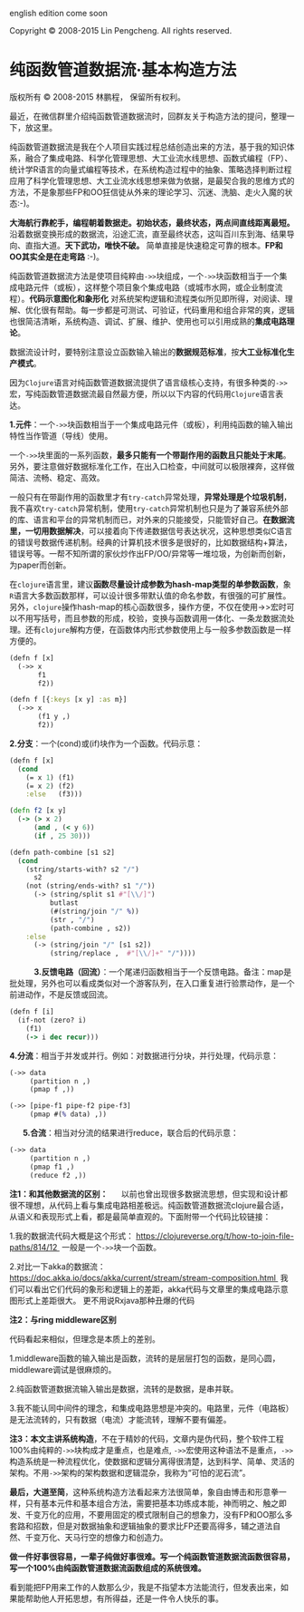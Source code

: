 english edition come soon

Copyright © 2008-2015 Lin Pengcheng. All rights reserved.


# 纯函数管道数据流·基本构造方法

版权所有 © 2008-2015 林鹏程， 保留所有权利。

最近，在微信群里介绍纯函数管道数据流时，回群友关于构造方法的提问，整理一下，放这里。

纯函数管道数据流是我在个人项目实践过程总结创造出来的方法，基于我的知识体系，融合了集成电路、科学化管理思想、大工业流水线思想、函数式编程（FP）、统计学R语言的向量式编程等技术，在系统构造过程中的抽象、策略选择判断过程应用了科学化管理思想、大工业流水线思想来做为依据，是最契合我的思维方式的方法，不是象那些FP和OO狂信徒从外来的理论学习、沉迷、洗脑、走火入魔的状态:-)。

**大海航行靠舵手，编程朝着数据走。初始状态，最终状态，两点间直线距离最短。** 沿着数据变换形成的数据流，沿途汇流，直至最终状态，这叫百川东到海、结果导向、直指大道。**天下武功，唯快不破。** 简单直接是快速稳定可靠的根本。**FP和OO其实全是在走弯路** :-)。

纯函数管道数据流方法是使项目纯粹由`->>`块组成，一个`->>`块函数相当于一个集成电路元件（或板），这样整个项目象个集成电路（或城市水网，或企业制度流程）。**代码示意图化和象形化** 对系统架构逻辑和流程类似所见即所得，对阅读、理解、优化很有帮助。每一步都是可测试、可验证，代码重用和组合非常的爽，逻辑也很简洁清晰，系统构造、调试、扩展、维护、使用也可以引用成熟的**集成电路理论**。

数据流设计时，要特别注意设立函数输入输出的**数据规范标准**，按**大工业标准化生产模式**。

因为`Clojure`语言对纯函数管道数据流提供了语言级核心支持，有很多种类的`->>`宏，写纯函数管道数据流最自然最方便，所以以下内容的代码用`Clojure`语言表达。

**1.元件**：一个`->>`块函数相当于一个集成电路元件（或板），利用纯函数的输入输出特性当作管道（导线）使用。

一个`->>`块里面的一系列函数，**最多只能有一个带副作用的函数且只能处于末尾**。另外，要注意做好数据标准化工作，在出入口检查，中间就可以极限裸奔，这样做简洁、流畅、稳定、高效。

一般只有在带副作用的函数里才有`try-catch`异常处理，**异常处理是个垃圾机制**，我不喜欢`try-catch`异常机制，使用`try-catch`异常机制也只是为了兼容系统外部的库、语言和平台的异常机制而已，对外来的只能接受，只能管好自己。**在数据流里，一切用数据解决**，可以接着向下传递数据信号表达状况，这种思想类似C语言的错误号数据传递机制。经典的计算机技术很多是很好的，比如数据结构+算法，错误号等。一帮不知所谓的家伙炒作出FP/OO/异常等一堆垃圾，为创新而创新，为paper而创新。

在`clojure`语言里，建议**函数尽量设计成参数为hash-map类型的单参数函数**，象`R`语言大多数函数那样，可以设计很多带默认值的命名参数，有很强的可扩展性。另外，`clojure`操作hash-map的核心函数很多，操作方便，不仅在使用->>宏时可以不用写括号，而且参数的形成，校验，变换与函数调用一体化、一条龙数据流处理。还有`clojure`解构方便，在函数体内形式参数使用上与一般多参数函数是一样方便的。

```clojure
(defn f [x]
  (->> x
       f1
       f2))
```

```clojure
(defn f [{:keys [x y] :as m}]
  (->> x
       (f1 y ,)
       f2))
```

**2.分支**：一个(cond)或(if)块作为一个函数。代码示意：

```clojure
(defn f [x]
  (cond
    (= x 1) (f1)
    (= x 2) (f2)
    :else   (f3)))
```
```clojure
(defn f2 [x y]
  (-> (> x 2)
      (and , (< y 6))
      (if , 25 30)))
```
```clojure
(defn path-combine [s1 s2]
  (cond
    (string/starts-with? s2 "/") 
      s2
    (not (string/ends-with? s1 "/"))
      (-> (string/split s1 #"[\\/]")
          butlast
          (#(string/join "/" %))
          (str , "/")
          (path-combine , s2)) 
    :else  
      (-> (string/join "/" [s1 s2])
          (string/replace ,  #"[\\/]+" "/")))) 
```
          
**3.反馈电路（回流）**：一个尾递归函数相当于一个反馈电路。备注：map是批处理，另外也可以看成类似对一个游客队列，在入口重复进行验票动作，是一个前进动作，不是反馈或回流。

```clojure
(defn f [i]
  (if-not (zero? i)
    (f1)
    (-> i dec recur)))
```
**4.分流**：相当于并发或并行。例如：对数据进行分块，并行处理，代码示意：

```clojure
(->> data
     (partition n ,)
     (pmap f ,))
```
```clojure
(->> [pipe-f1 pipe-f2 pipe-f3]
     (pmap #(% data) ,))
```
     
**5.合流**：相当对分流的结果进行reduce，联合后的代码示意： 

```clojure
(->> data
     (partition n ,)
     (pmap f1 ,)
     (reduce f2 ,))   
```
**注1：和其他数据流的区别：**     
以前也曾出现很多数据流思想，但实现和设计都很不理想，从代码上看与集成电路相差极远。纯函数管道数据流clojure最合适，从语义和表现形式上看，都是最简单直观的。下面附带一个代码比较链接：

1.我的数据流代码大概是这个形式：
https://clojureverse.org/t/how-to-join-file-paths/814/12 
一般是一个`->>`块一个函数。

2.对比一下akka的数据流：
https://doc.akka.io/docs/akka/current/stream/stream-composition.html 
我们可以看出它们代码的象形和逻辑上的差距，akka代码与文章里的集成电路示意图形式上差距很大。
更不用说Rxjava那种丑爆的代码

**注2：与ring middleware区别**

代码看起来相似，但理念是本质上的差别。

1.middleware函数的输入输出是函数，流转的是层层打包的函数，是同心圆，middleware调试是很麻烦的。

2.纯函数管道数据流输入输出是数据，流转的是数据，是串并联。

3.我不能认同中间件的理念，和集成电路思想是冲突的。电路里，元件（电路板）是无法流转的，只有数据（电流）才能流转，理解不要有偏差。

**注3：本文主讲系统构造**，不在于精妙的代码，文章内是伪代码，整个软件工程100%由纯粹的`->>`块构成才是重点，也是难点, `->>`宏使用这种语法不是重点，`->>`构造系统是一种流程优化，使数据和逻辑分离得很清楚，达到科学、简单、灵活的架构。不用`->>`架构的架构数据和逻辑混杂，我称为“可怕的泥石流”。

**最后，大道至简**，这种系统构造方法看起来方法很简单，象自由博击和形意拳一样，只有基本元件和基本组合方法，需要把基本功练成本能，神而明之、触之即发、千变万化的应用，不要用固定的模式限制自己的想象力，没有FP和OO那么多套路和招数，但是对数据抽象和逻辑抽象的要求比FP还要高得多，辅之道法自然、千变万化、天马行空的想像力和创造力。

**做一件好事很容易，一辈子纯做好事很难。写一个纯函数管道数据流函数很容易，写一个100%由纯函数管道数据流函数组成的系统很难。**

看到能把FP用来工作的人数那么少，我是不指望本方法能流行，但发表出来，如果能帮助他人开拓思想，有所得益，还是一件令人快乐的事。
